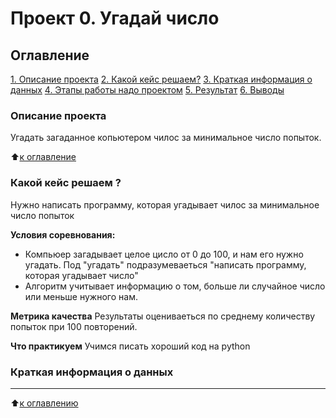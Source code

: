 # Проект 0. Угадай число

## Оглавление
[1. Описание проекта](https://github.com/Forest155/sf_data_science/tree/main/project_0/README.md#Описание-проекта)
[2. Какой кейс решаем?](https://github.com/Forest155/sf_data_science/tree/main/project_0/README.md#Какой-кейс-решаем)
[3. Краткая информация о данных](https://github.com/Forest155/sf_data_science/tree/main/project_0/README.md#Краткая-информация-о-данных)
[4. Этапы работы надо проектом](https://github.com/Forest155/sf_data_science/tree/main/project_0/README.md#Этапы-работы-надо-проектом)
[5. Результат](https://github.com/Forest155/sf_data_science/tree/main/project_0/README.md#Результат)
[6. Выводы](https://github.com/Forest155/sf_data_science/tree/main/project_0/README.md#Выводы)

### Описание проекта
Угадать загаданное копьютером чилос за минимальное число попыток.

:arrow_up:[к оглавление](https://github.com/Forest155/sf_data_science/tree/main/project_0/README.md#Оглавление)

### Какой кейс решаем ?
Нужно написать программу, которая угадывает чилос за минимальное число попыток

**Условия соревнования:**
- Компьюер загадывает целое цисло от 0 до 100, и нам его нужно угадать. Под "угадать" подразумеваеться "написать программу, которая угадывает число"
- Алгоритм учитывает информацию о том, больше ли случайное число или меньше нужного нам.

**Метрика качества**
Результаты оцениваеться по среднему количеству попыток при 100 повторений.

**Что практикуем**
Учимся писать хороший код на python

### Краткая информация о данных
-----

:arrow_up:[к оглавлению](https://github.com/Forest155/sf_data_science/tree/main/project_0/README.md#Оглавление)